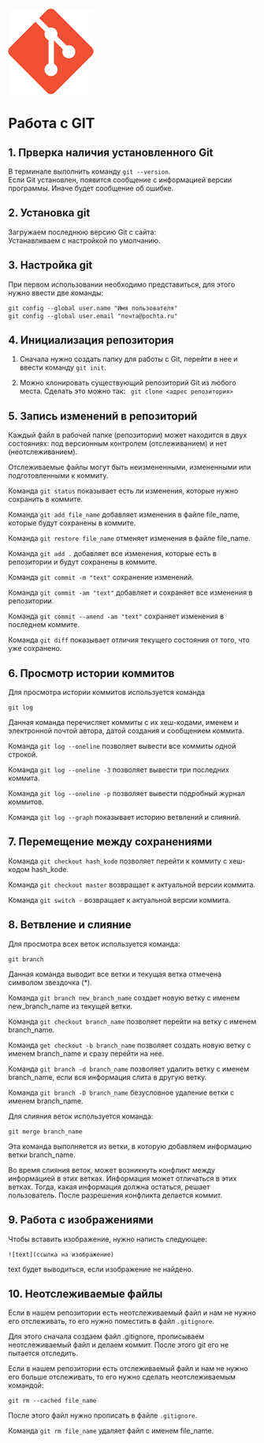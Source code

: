 ![Логотип](git-logo.png)
# Работа с GIT

## 1. Прверка наличия установленного Git

В терминале выполнить команду `git --version`.  
Если Git установлен, появится сообщение с информацией версии программы. Иначе будет сообщение об ошибке.

## 2. Установка git

Загружаем последнюю версию Git c сайта:   
Устанавливаем с настройкой по умолчанию. 

## 3. Настройка git

При первом использовании необходимо представиться, для этого нужно ввести две команды: 
```
git config --global user.name "Имя пользователя" 
git config --global user.email "почта@pochta.ru"
```

## 4. Инициализация репозитория

1. Сначала нужно создать папку  для работы с Git, перейти в нее и ввести команду 
 `git init`.

2. Можно клонировать существующий репозиторий Git из любого места. Сделать это можно так:
` git clone <адрес репозитория>`

## 5. Запись изменений в репозиторий

Каждый файл в рабочей папке (репозитории) может находится
 в двух состояниях: под версионным контролем (отслеживанием) и нет (неотслеживанием).

 Отслеживаемые файлы могут быть неизмененными, измененными или подготовленными к коммиту.

Команда `git status` показывает есть ли изменения, которые нужно сохранить в коммите.

Команда `git add file_name` добавляет изменения в файле file_name, которые будут сохранены в коммите.

Команда `git restore file_name` отменяет изменения в файле file_name.

Команда `git add .` добавляет все изменения, которые есть в репозитории и будут сохранены в коммите.

Команда `git commit -m "text"` сохранение изменений.

Команда `git commit -am "text"` добавляет и сохраняет все изменения в репозитории. 

Команда `git commit --amend -am "text"` сохраняет изменения в последнем коммите. 

Команда `git diff` показывает отличия текущего состояния от того, что уже сохранено.

## 6. Просмотр истории коммитов

Для просмотра истории коммитов используется команда 
``` 
git log 
```
Данная команда перечисляет коммиты с их хеш-кодами, именем и электронной почтой автора, датой создания и сообщением коммита.

Команда `git log --oneline` позволяет вывести все коммиты одной строкой.

Команда `git log --oneline -3` позволяет вывести три последних коммита.

Команда `git log --oneline -p` позволяет вывести подробный журнал коммитов.

Команда `git log --graph` показывает историю ветвлений и слияний.

## 7. Перемещение между сохранениями 

Команда `git checkout hash_kode` позволяет перейти к коммиту с хеш-кодом hash_kode. 

Команда `git checkout master` возвращает к актуальной версии коммита.

Команда `git switch -` возвращает к актуальной версии коммита.

## 8. Ветвление и слияние

Для просмотра  всех веток используется команда:
```
git branch
```
Данная команда выводит все ветки и текущая ветка отмечена символом звездочка (*).

Команда `git branch new_branch_name` создает новую ветку с именем new_branch_name из текущей ветки.

Команда `git checkout branch_name` позволяет перейти на ветку с именем branch_name.

Команда `get checkout -b branch_name` позволяет создать новую ветку с именем branch_name и сразу перейти на нее.

Команда `git branch -d branch_name` позволяет удалить ветку с именем branch_name, если вся информация слита в другую ветку.

Команда `git branch -D branch_name` безусловное удаление ветки с именем branch_name.

Для слияния веток используется команда:
```
git merge branch_name
```
Эта команда выполняется из ветки, в которую добавляем информацию ветки branch_name.

Во время слияния веток, может возникнуть конфликт между информацией в этих ветках. Информация может отличаться в этих ветках. Тогда, какая информация должна остаться, решает пользователь. После разрешения конфликта делается коммит.

## 9. Работа с изображениями

Чтобы вставить изображение, нужно написть следующее: 
```
![text](ссылка на изображение)
```
text будет выводиться, если изображение не найдено.

## 10. Неотслеживаемые файлы

Если  в нашем репозитории есть неотслеживаемый файл и нам не нужно его отслеживать, то его нужно поместить в файл `.gitignore`.  

Для этого сначала создаем файл .gitignore, прописываем неотслеживаемый файл и делаем коммит. После этого git его не пытается отследить.

Если  в нашем репозитории есть отслеживаемый файл и нам не нужно его больше отслеживать, то его нужно сделать неотслеживаемым командой:
```
git rm --cached file_name
```
После этого файл нужно прописать в файле `.gitignore`.  

Команда `git rm file_name` удаляет файл с именем file_name.
